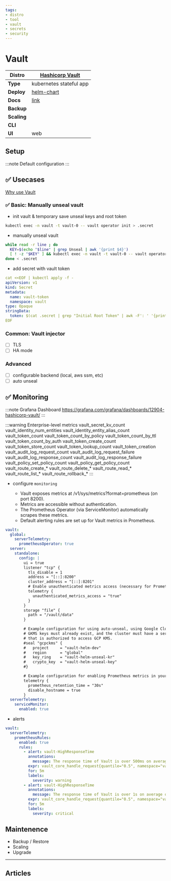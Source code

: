 ```yaml
---
tags:
- distro
- tool
- vault
- secrets
- security
---
```


# Vault

|**Distro**|[Hashicorp Vault](https://developer.hashicorp.com/vault)|
|-|-|
|**Type**|kubernetes stateful app|
|**Deploy**|[helm-chart](https://developer.hashicorp.com/vault/docs/deploy/kubernetes/helm)|
|**Docs**|[link](https://developer.hashicorp.com/vault/docs)|
|**Backup**||
|**Scaling**||
|**CLI**||
|**UI**|web|

## Setup

:::note
Default configuration
:::

## :white_check_mark: Usecases

[Why use Vault](https://developer.hashicorp.com/vault/tutorials/get-started/why-use-vault)

### :white_check_mark: Basic: Manually unseal vault

- init vault & temporary save unseal keys and root token

```bash
kubectl exec -n vault -t vault-0 -- vault operator init > .secret
```

- manually unseal vault

```bash
while read -r line ; do
  KEY=$(echo "$line" | grep Unseal | awk '{print $4}')
  [ ! -z "$KEY" ] && kubectl exec -n vault -t vault-0 -- vault operator unseal $KEY
done < .secret
```

- add secret with vault token

```yaml
cat <<EOF | kubectl apply -f -
apiVersion: v1
kind: Secret
metadata:
  name: vault-token
  namespace: vault
type: Opaque
stringData:
  token: $(cat .secret | grep "Initial Root Token" | awk -F': ' '{print $2}')
EOF
```

### Common: Vault injector

- [ ] TLS
- [ ] HA mode

### Advanced

- [ ] configurable backend (local, aws ssm, etc)
- [ ] auto unseal

## :white_check_mark: Monitoring

:::note Grafana Dashboard
https://grafana.com/grafana/dashboards/12904-hashicorp-vault/
:::

:::warning Enterprise-level metrics
vault_secret_kv_count
vault_identity_num_entities
vault_identity_entity_alias_count
vault_token_count
vault_token_count_by_policy
vault_token_count_by_ttl
vault_token_count_by_auth
vault_token_create_count
vault_token_store_count
vault_token_lookup_count
vault_token_creation
vault_audit_log_request_count
vault_audit_log_request_failure
vault_audit_log_response_count
vault_audit_log_response_failure
vault_policy_set_policy_count
vault_policy_get_policy_count
vault_route_create_*
vault_route_delete_*
vault_route_read_*
vault_route_list_*
vault_route_rollback_*
:::

- configure `monitoring`

  * Vault exposes metrics at /v1/sys/metrics?format=prometheus (on port 8200).
  * Metrics are accessible without authentication.
  * The Prometheus Operator (via ServiceMonitor) automatically scrapes these metrics.
  * Default alerting rules are set up for Vault metrics in Prometheus.

```yaml
vault:
  global:
    serverTelemetry:
      prometheusOperator: true
  server:
    standalone:
      config: |
        ui = true
        listener "tcp" {
          tls_disable = 1
          address = "[::]:8200"
          cluster_address = "[::]:8201"
          # Enable unauthenticated metrics access (necessary for Prometheus Operator)
          telemetry {
            unauthenticated_metrics_access = "true"
          }
        }
        storage "file" {
          path = "/vault/data"
        }

        # Example configuration for using auto-unseal, using Google Cloud KMS. The
        # GKMS keys must already exist, and the cluster must have a service account
        # that is authorized to access GCP KMS.
        #seal "gcpckms" {
        #   project     = "vault-helm-dev"
        #   region      = "global"
        #   key_ring    = "vault-helm-unseal-kr"
        #   crypto_key  = "vault-helm-unseal-key"
        #}

        # Example configuration for enabling Prometheus metrics in your config.
        telemetry {
          prometheus_retention_time = "30s"
          disable_hostname = true
        }
  serverTelemetry:
    serviceMonitor:
      enabled: true
```

- alerts

```yaml
vault:
  serverTelemetry:
    prometheusRules:
      enabled: true
      rules:
        - alert: vault-HighResponseTime
          annotations:
            message: The response time of Vault is over 500ms on average over the last 5 minutes.
          expr: vault_core_handle_request{quantile="0.5", namespace="vault"} > 500
          for: 5m
          labels:
            severity: warning
        - alert: vault-HighResponseTime
          annotations:
            message: The response time of Vault is over 1s on average over the last 5 minutes.
          expr: vault_core_handle_request{quantile="0.5", namespace="vault"} > 1000
          for: 5m
          labels:
            severity: critical
```


## Maintenence

- Backup / Restore
- Scaling
- Upgrade

---

## Articles
